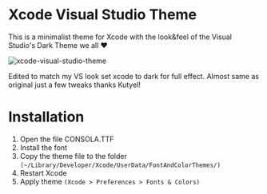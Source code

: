 Xcode Visual Studio Theme
=======================

This is a minimalist theme for Xcode with the look&feel of the Visual Studio's Dark Theme we all ❤

![xcode-visual-studio-theme](https://github.com/kutyel/xcode-visual-studio-theme/blob/master/theme-preview.png?raw=true)

Edited to match my VS look set xcode to dark for full effect. Almost same as original just a few tweaks thanks Kutyel!

Installation
=======================

1. Open the file CONSOLA.TTF
2. Install the font
3. Copy the theme file to the folder `(~/Library/Developer/Xcode/UserData/FontAndColorThemes/)`
4. Restart Xcode
5. Apply theme `(Xcode > Preferences > Fonts & Colors)`
